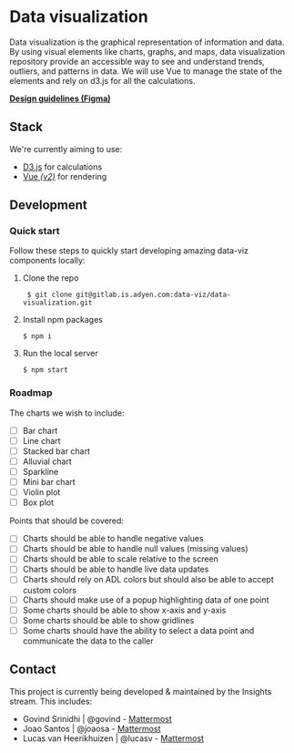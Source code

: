 # Data visualization

Data visualization is the graphical representation of information and data. By using visual elements like charts, graphs, and maps, data visualization repository provide an accessible way to see and understand trends, outliers, and patterns in data. We will use Vue to manage the state of the elements and rely on d3.js for all the calculations.

**[Design guidelines (Figma)](https://www.figma.com/file/LlbuDypxEbEZIo4qzPaX5kDG/%F0%9F%93%88Data-visualization?node-id=0%3A1)**

## Stack

We're currently aiming to use:

- [D3.js](https://d3js.org/) for calculations
- [Vue *(v2)*](https://v2.vuejs.org/) for rendering

## Development

### Quick start

Follow these steps to quickly start developing amazing data-viz components locally:

1. Clone the repo
   ```shell
    $ git clone git@gitlab.is.adyen.com:data-viz/data-visualization.git
   ```
2. Install npm packages
    ```shell
    $ npm i
    ```
3. Run the local server
    ```shell
    $ npm start
    ```

### Roadmap

The charts we wish to include:

- [ ] Bar chart
- [ ] Line chart
- [ ] Stacked bar chart
- [ ] Alluvial chart
- [ ] Sparkline
- [ ] Mini bar chart
- [ ] Violin plot
- [ ] Box plot

Points that should be covered:

- [ ] Charts should be able to handle negative values
- [ ] Charts should be able to handle null values (missing values)
- [ ] Charts should be able to scale relative to the screen
- [ ] Charts should be able to handle live data updates
- [ ] Charts should rely on ADL colors but should also be able to accept custom colors
- [ ] Charts should make use of a popup highlighting data of one point
- [ ] Some charts should be able to show x-axis and y-axis
- [ ] Some charts should be able to show gridlines
- [ ] Some charts should have the ability to select a data point and communicate the data to the caller

## Contact

This project is currently being developed & maintained by the Insights stream. This includes:

- Govind Srinidhi | @govind - [Mattermost](https://mattermost.is.adyen.com/adyen/messages/@govind)
- Joao Santos | @joaosa - [Mattermost](https://mattermost.is.adyen.com/adyen/messages/@joaosa)
- Lucas van Heerikhuizen | @lucasv - [Mattermost](https://mattermost.is.adyen.com/adyen/messages/@lucasv)
